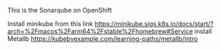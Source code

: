This is the Sonarqube on OpenShift

Install minikube from this link https://minikube.sigs.k8s.io/docs/start/?arch=%2Fmacos%2Farm64%2Fstable%2Fhomebrew#Service
install Metallb https://kubebyexample.com/learning-paths/metallb/intro
